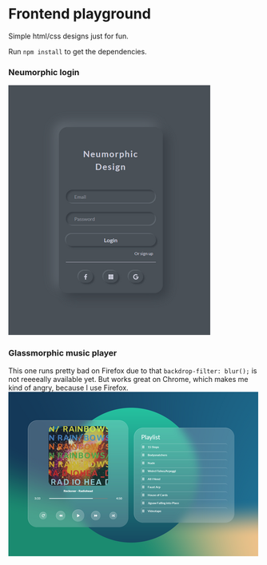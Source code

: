 # Frontend playground

Simple html/css designs just for fun.

Run `npm install` to get the dependencies.

### Neumorphic login
![alt text](./neumorphic_login/Result.png "Login")

### Glassmorphic music player
This one runs pretty bad on Firefox due to that `backdrop-filter: blur();` is not reeeeally available yet. But works great on Chrome, which makes me kind of angry, because I use Firefox.
![alt text](./glassmorphism_musicplayer/Result.png "Music Player")
